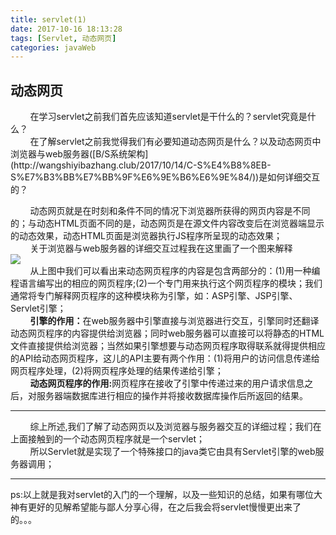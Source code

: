 ```yaml
---
title: servlet(1)
date: 2017-10-16 18:13:28
tags: [Servlet, 动态网页]
categories: javaWeb
---
```

<h2>动态网页</h2>
&nbsp;&nbsp;&nbsp;&nbsp;&nbsp;&nbsp;&nbsp;&nbsp;在学习servlet之前我们首先应该知道servlet是干什么的？servlet究竟是什么？<br/>
&nbsp;&nbsp;&nbsp;&nbsp;&nbsp;&nbsp;&nbsp;&nbsp;在了解servlet之前我觉得我们有必要知道动态网页是什么？以及动态网页中浏览器与web服务器([B/S系统架构](http://wangshiyibazhang.club/2017/10/14/C-S%E4%B8%8EB-S%E7%B3%BB%E7%BB%9F%E6%9E%B6%E6%9E%84/))是如何详细交互的？<br/>

<!--more-->
&nbsp;&nbsp;&nbsp;&nbsp;&nbsp;&nbsp;&nbsp;&nbsp;动态网页就是在时刻和条件不同的情况下浏览器所获得的网页内容是不同的；与动态HTML页面不同的是，动态网页是在源文件内容改变后在浏览器端显示的动态效果，动态HTML页面是浏览器执行JS程序所呈现的动态效果；<br/>
&nbsp;&nbsp;&nbsp;&nbsp;&nbsp;&nbsp;&nbsp;&nbsp;关于浏览器与web服务器的详细交互过程我在这里画了一个图来解释<br/> ![](http://ox8t0ws1t.bkt.clouddn.com/image/Servlet/%E6%B5%8F%E8%A7%88%E5%99%A8%E4%B8%8Eweb%E6%9C%8D%E5%8A%A1%E5%99%A8%E4%BA%A4%E4%BA%92%E5%9B%BE%E8%AF%A6%E7%BB%86%E8%BF%87%E7%A8%8B%E5%9B%BE.PNG)<br/>
&nbsp;&nbsp;&nbsp;&nbsp;&nbsp;&nbsp;&nbsp;&nbsp;从上图中我们可以看出来动态网页程序的内容是包含两部分的：(1)用一种编程语言编写出的相应的网页程序;(2)一个专门用来执行这个网页程序的模块；我们通常将专门解释网页程序的这种模块称为引擎，如：ASP引擎、JSP引擎、Servlet引擎；<br/>
&nbsp;&nbsp;&nbsp;&nbsp;&nbsp;&nbsp;&nbsp;&nbsp;<b>引擎的作用：</b>在web服务器中引擎直接与浏览器进行交互，引擎同时还翻译动态网页程序的内容提供给浏览器；同时web服务器可以直接可以将静态的HTML文件直接提供给浏览器；当然如果引擎想要与动态网页程序取得联系就得提供相应的API给动态网页程序，这儿的API主要有两个作用：(1)将用户的访问信息传递给网页程序处理，(2)将网页程序处理的结果传递给引擎；<br/>
&nbsp;&nbsp;&nbsp;&nbsp;&nbsp;&nbsp;&nbsp;&nbsp;<b>动态网页程序的作用:</b>网页程序在接收了引擎中传递过来的用户请求信息之后，对服务器端数据库进行相应的操作并将接收数据库操作后所返回的结果。<br/>
	<hr/>
&nbsp;&nbsp;&nbsp;&nbsp;&nbsp;&nbsp;&nbsp;&nbsp;综上所述,我们了解了动态网页以及浏览器与服务器交互的详细过程；我们在上面接触到的一个动态网页程序就是一个servlet；
<br/>&nbsp;&nbsp;&nbsp;&nbsp;&nbsp;&nbsp;&nbsp;&nbsp;所以Servlet就是实现了一个特殊接口的java类它由具有Servlet引擎的web服务器调用；

<hr/>
ps:以上就是我对servlet的入门的一个理解，以及一些知识的总结，如果有哪位大神有更好的见解希望能与鄙人分享心得，在之后我会将servlet慢慢更出来了的。。。




